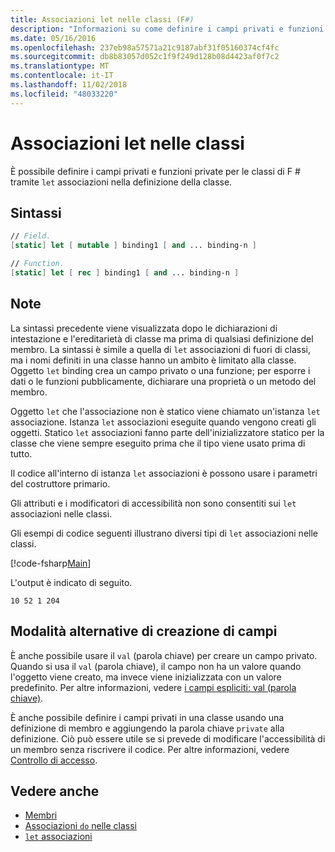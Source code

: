```yaml
---
title: Associazioni let nelle classi (F#)
description: "Informazioni su come definire i campi privati e funzioni private per le classi di F # tramite associazioni 'let' nella definizione della classe."
ms.date: 05/16/2016
ms.openlocfilehash: 237eb98a57571a21c9187abf31f05160374cf4fc
ms.sourcegitcommit: db8b83057d052c1f9f249d128b08d4423af0f7c2
ms.translationtype: MT
ms.contentlocale: it-IT
ms.lasthandoff: 11/02/2018
ms.locfileid: "48033220"
---
```

# <a name="let-bindings-in-classes"></a>Associazioni let nelle classi

È possibile definire i campi privati e funzioni private per le classi di F # tramite `let` associazioni nella definizione della classe.

## <a name="syntax"></a>Sintassi

```fsharp
// Field.
[static] let [ mutable ] binding1 [ and ... binding-n ]

// Function.
[static] let [ rec ] binding1 [ and ... binding-n ]
```

## <a name="remarks"></a>Note

La sintassi precedente viene visualizzata dopo le dichiarazioni di intestazione e l'ereditarietà di classe ma prima di qualsiasi definizione del membro. La sintassi è simile a quella di `let` associazioni di fuori di classi, ma i nomi definiti in una classe hanno un ambito è limitato alla classe. Oggetto `let` binding crea un campo privato o una funzione; per esporre i dati o le funzioni pubblicamente, dichiarare una proprietà o un metodo del membro.

Oggetto `let` che l'associazione non è statico viene chiamato un'istanza `let` associazione. Istanza `let` associazioni eseguite quando vengono creati gli oggetti. Statico `let` associazioni fanno parte dell'inizializzatore statico per la classe che viene sempre eseguito prima che il tipo viene usato prima di tutto.

Il codice all'interno di istanza `let` associazioni è possono usare i parametri del costruttore primario.

Gli attributi e i modificatori di accessibilità non sono consentiti sui `let` associazioni nelle classi.

Gli esempi di codice seguenti illustrano diversi tipi di `let` associazioni nelle classi.

[!code-fsharp[Main](../../../../samples/snippets/fsharp/lang-ref-1/snippet3001.fs)]

L'output è indicato di seguito.

```
10 52 1 204
```

## <a name="alternative-ways-to-create-fields"></a>Modalità alternative di creazione di campi

È anche possibile usare il `val` (parola chiave) per creare un campo privato. Quando si usa il `val` (parola chiave), il campo non ha un valore quando l'oggetto viene creato, ma invece viene inizializzata con un valore predefinito. Per altre informazioni, vedere [i campi espliciti: val (parola chiave)](explicit-fields-the-val-keyword.md).

È anche possibile definire i campi privati in una classe usando una definizione di membro e aggiungendo la parola chiave `private` alla definizione. Ciò può essere utile se si prevede di modificare l'accessibilità di un membro senza riscrivere il codice. Per altre informazioni, vedere [Controllo di accesso](../access-control.md).

## <a name="see-also"></a>Vedere anche

- [Membri](index.md)
- [Associazioni `do` nelle classi](do-bindings-in-classes.md)
- [`let` associazioni](../functions/let-bindings.md)
